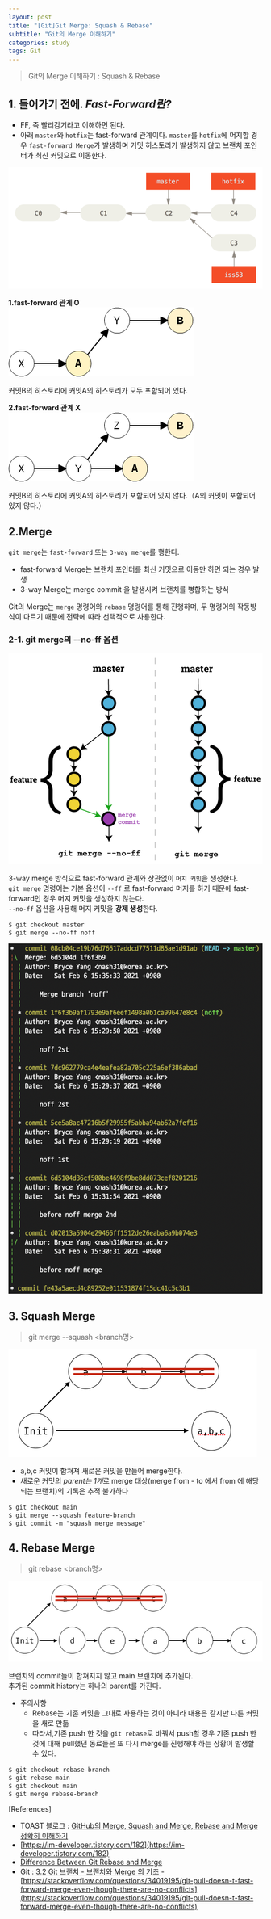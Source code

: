 ```yaml
---
layout: post
title: "[Git]Git Merge: Squash & Rebase"
subtitle: "Git의 Merge 이해하기"
categories: study
tags: Git
---
```

> Git의 Merge 이해하기 : Squash & Rebase


## 1. 들어가기 전에. ***Fast-Forward란?***
- FF, 즉 빨리감기라고 이해하면 된다.
- 아래 `master`와 `hotfix`는 fast-forward 관계이다. `master`를 `hotfix`에 머지할 경우 `fast-forward Merge`가 발생하며 커밋 히스토리가 발생하지 않고 브랜치 포인터가 최신 커밋으로 이동한다.  

![fast-forward](/assets/img/git/fast-forward.png)

**1.fast-forward 관계 O**
![fast-forward](/assets/img/git/fast-forward-ok.png)

커밋B의 히스토리에 커밋A의 히스토리가 모두 포함되어 있다.


**2.fast-forward 관계 X**
![fast-forward](/assets/img/git/fast-forward-no.png)

커밋B의 히스토리에 커밋A의 히스토리가 포함되어 있지 않다.（A의 커밋이 포함되어 있지 않다.）


## 2.Merge
`git merge`는 `fast-forward` 또는 `3-way merge`를 행한다.
- fast-forward Merge는 브랜치 포인터를 최신 커밋으로 이동만 하면 되는 경우 발생
- 3-way Merge는 merge commit 을 발생시켜 브랜치를 병합하는 방식

Git의 Merge는 `merge` 명령어와 `rebase` 명령어를 통해 진행하며, 두 명령어의 작동방식이 다르기 때문에 전략에 따라 선택적으로 사용한다.


### 2-1. git merge의 --no-ff 옵션
![no-ff](/assets/img/git/merge-noff.png)

3-way merge 방식으로 fast-forward 관계와 상관없이 `머지 커밋`을 생성한다.  
`git merge` 명령어는 기본 옵션이 `--ff` 로 fast-forward 머지를 하기 때문에 fast-forward인 경우 머지 커밋을 생성하지 않는다.  
`--no-ff` 옵션을 사용해 머지 커밋을 **강제 생성**한다.

```git
$ git checkout master
$ git merge --no-ff noff
```
![noff](/assets/img/git/noff.png)



## 3. Squash Merge
> git merge \-\-squash <branch명>

![squash](/assets/img/git/squash.png)

- a,b,c 커밋이 합쳐져 새로운 커밋을 만들어 merge한다.
- 새로운 커밋의 *parent는 1개*로 merge 대상(merge from - to 에서 from 에 해당되는 브랜치)의 기록은 추적 불가하다

```git
$ git checkout main
$ git merge --squash feature-branch
$ git commit -m "squash merge message"
```

## 4. Rebase Merge
> git rebase <branch명>

![rebase](/assets/img/git/rebase.png)

브랜치의 commit들이 합쳐지지 않고 main 브랜치에 추가된다.  
추가된 commit history는 하나의 parent를 가진다.

- 주의사항
    + Rebase는 기존 커밋을 그대로 사용하는 것이 아니라 내용은 같지만 다른 커밋을 새로 만듦
    + 따라서,기존 push 한 것을 `git rebase`로 바꿔서 push할 경우 기존 push 한 것에 대해 pull했던 동료들은 또 다시 merge를 진행해야 하는 상황이 발생할 수 있다.

```git
$ git checkout rebase-branch
$ git rebase main
$ git checkout main
$ git merge rebase-branch
```


[References]
- TOAST 블로그 : [GitHub의 Merge, Squash and Merge, Rebase and Merge 정확히 이해하기](https://meetup.toast.com/posts/122)
- [https://im-developer.tistory.com/182](https://im-developer.tistory.com/182)
- [Difference Between Git Rebase and Merge
](http://www.differencebetween.net/technology/difference-between-git-rebase-and-merge/)
- Git : [3.2 Git 브랜치 - 브랜치와 Merge 의 기초
](https://git-scm.com/book/ko/v2/Git-%EB%B8%8C%EB%9E%9C%EC%B9%98-%EB%B8%8C%EB%9E%9C%EC%B9%98%EC%99%80-Merge-%EC%9D%98-%EA%B8%B0%EC%B4%88)
-[https://stackoverflow.com/questions/34019195/git-pull-doesn-t-fast-forward-merge-even-though-there-are-no-conflicts](https://stackoverflow.com/questions/34019195/git-pull-doesn-t-fast-forward-merge-even-though-there-are-no-conflicts)